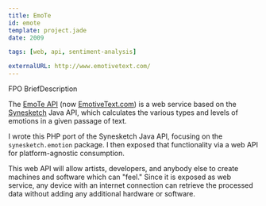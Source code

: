 ```yaml
---
title: EmoTe
id: emote
template: project.jade
date: 2009

tags: [web, api, sentiment-analysis]

externalURL: http://www.emotivetext.com/
---
```


FPO BriefDescription

The [EmoTe API]("http://www.emotivetext.com") (now [EmotiveText.com]("http://emotivetext.com")) is a web service based on the [Synesketch]("http://www.synesketch.krcadinac.com/wiki/index.php?title=Main_Page") Java API, which calculates the various types and levels of emotions in a given passage of text.
  
I wrote this PHP port of the Synesketch Java API, focusing on the `synesketch.emotion` package. I then exposed that functionality via a web API for platform-agnostic consumption.

This web API will allow artists, developers, and anybody else to create machines and software which can "feel." Since it is exposed as web service, any device with an internet connection can retrieve the processed data without adding any additional hardware or software.
